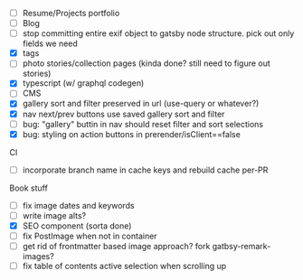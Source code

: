 - [ ] Resume/Projects portfolio
- [ ] Blog
- [ ] stop committing entire exif object to gatsby node structure. pick out only fields we need
- [x] tags
- [ ] photo stories/collection pages (kinda done? still need to figure out stories)
- [x] typescript (w/ graphql codegen)
- [ ] CMS
- [x] gallery sort and filter preserved in url (use-query or whatever?)
- [x] nav next/prev buttons use saved gallery sort and filter
- [ ] bug: "gallery" buttin in nav should reset filter and sort selections
- [x] bug: styling on action buttons in prerender/isClient==false

CI
- [ ] incorporate branch name in cache keys and rebuild cache per-PR

Book stuff
- [ ] fix image dates and keywords
- [ ] write image alts?
- [x] SEO component (sorta done)
- [ ] fix PostImage when not in container
- [ ] get rid of frontmatter based image approach? fork gatbsy-remark-images?
- [ ] fix table of contents active selection when scrolling up
